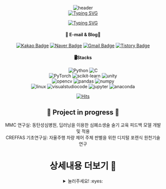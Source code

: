<div align="center"> 
   
![header](https://capsule-render.vercel.app/api?type=waving&color=gradient&customColorList=1,14,15,18,19,20,25,27,28&height=230&section=header&text=SEONGJI-KO&animation=scaleIn&fontSize=90&fontAlignY=38&desc=Thank%20you%20for%20visiting%20my%20GitHub.&descAlignY=57&descAlign=62) </br>
[![Typing SVG](https://readme-typing-svg.demolab.com?font=Oswald&weight=500&size=40&duration=3000&pause=1000&color=FFFFFF&background=102B6A&center=true&vCenter=true&repeat=false&width=435&lines=-+About+Me+-)](https://git.io/typing-svg)

[![Typing SVG](https://readme-typing-svg.demolab.com?font=Oswald&weight=500&duration=3000&pause=1000&color=102b6a&background=FF5F0000&center=true&vCenter=true&width=435&lines=Majoring+about+AI+vision;Multiple+AI+Competitions+Participation+History;Multiple+AI+Paper+Submission+Experience;Multiple+AI-related+awards+experiences)](https://git.io/typing-svg)

#### :link: E-mail & Blog:link:
[![Kakao Badge](https://img.shields.io/badge/Kakao-FFCD00?style=flat-square&logo=Kakaotalk&logoColor=white&link=mailto:soc06202@kakao.com)](mailto:soc06202@kakao.com)
[![Naver Badge](https://img.shields.io/badge/Naver-03C75A?style=flat-square&logo=Naver&logoColor=white&link=mailto:soc06202@naver.com)](mailto:soc06202@naver.com)
[![Gmail Badge](https://img.shields.io/badge/Gmail-d14836?style=flat-square&logo=Gmail&logoColor=white&link=mailto:soc06202@gmail.com)](mailto:soc06202@gmail.com)
[![Tistory Badge](https://img.shields.io/badge/Tistory-000000?style=flat-square&logo=Tistory&logoColor=white&link=mailto:soc06202@gmail.com)](mailto:soc06202@gmail.com)

#### 🖥️Stacks
![Python](https://img.shields.io/badge/python-3776AB?style=flat&logo=python&logoColor=white)
![C](https://img.shields.io/badge/C-A8B9CC?style=flat&logo=C&logoColor=white) <br>
![PyTorch](https://img.shields.io/badge/PyTorch-EE4C2C?style=flat&logo=PyTorch&logoColor=white)
![scikit-learn](https://img.shields.io/badge/scikit_learn-F7931E?style=flat&logo=scikit-learn&logoColor=white) 
![unity](https://img.shields.io/badge/unity-FFFFFF?style=flat&logo=unity&logoColor=white) <br>
![opencv](https://img.shields.io/badge/opencv-5C3EE8?style=flat&logo=opencv&logoColor=white)
![pandas](https://img.shields.io/badge/pandas-150458?style=flat&logo=pandas&logoColor=white)
![numpy](https://img.shields.io/badge/numpy-013243?style=flat&logo=numpy&logoColor=white) <br>
![linux](https://img.shields.io/badge/linux-FCC624?style=flat&logo=linux&logoColor=white)
![visualstudiocode](https://img.shields.io/badge/VSC-007ACC?style=flat&logo=visualstudiocode&logoColor=white)
![jupyter](https://img.shields.io/badge/jupyter-F37626?style=flat&logo=jupyter&logoColor=white)
![anaconda](https://img.shields.io/badge/anaconda-44A833?style=flat&logo=anaconda&logoColor=white)

[![Hits](https://hits.seeyoufarm.com/api/count/incr/badge.svg?url=https%3A%2F%2Fgithub.com%2Fseongjiko&count_bg=%23B9D7ED&title_bg=%235C6BC0&icon=github.svg&icon_color=%23FFFFFF&title=Visitors&edge_flat=false)](https://hits.seeyoufarm.com)

## 📓 Project in progress 📓
MMC 연구실: 동탄성심병원, 딥러닝을 이용한 심폐소생술 술기 교육 피드백 모델 개발 및 적용 </br>
CREFFAS 기초연구실: 자율주행 차량 제어 주체 판별을 위한 디지털 포렌식 원천기술 연구 </br>

# 상세내용 더보기 :door:
<details>
<summary> 눌러주세요! :eyes:</summary>
<div markdown="1">
하이퍼링크는 관련내용을 더욱 자세히 볼 수 있는 링크입니다.
   
## :trophy: 역대 수상내역  :trophy:
<details>
<summary> 역대 수상내역 보기 </summary>
<div markdown="1">

## :trophy:교외 수상내역:trophy:
| Award 	| Date                         	          | Task                  	| 
|-------------	|---------------------------------   |-----------------------	|
| 🏆 과학기술정보통신부 장관상(대상)      	| 6학기    | [제 9회 대한민국 SW융합 해커톤 대회](https://github.com/seongjiko/DeepSeat_project)    |
| 👍 장려상   |   6학기   |   [ACK 2022 학부생 논문 경진 대회](https://kiss.kstudy.com/Detail/Ar?key=3988536)
| 👍 우수논문상   |    6학기    |    2022 정보보호학회 동계학술대회(CISC-W’22)  |
| 👍 SW중심대학협의회장상(장려상)   |   6학기   |   [SW중심대학 공동 AI 경진대회 <본선>](https://github.com/seongjiko/customocr)   |



## :trophy: 한림대학교 교내 수상내역 :trophy:
   
   
| Award 	| Date                         	          | Task                  	| 
|-------------	|---------------------------------   |-----------------------	|
| 🥇인기상 1위      	| 2학기    | 교내 코딩 학술 동아리 씨애랑 2018년도 SW전시회 출품    |
| 🥈은상 2위      	| 4학기    | [교내 SW사업단 주최 제 1회 SW 교육영상 공모전](https://www.youtube.com/playlist?list=PL840mWpdPGmDbekDZ_EOdY55ps3qi1FTg)    |
| 🥇대상 1위      	| 4학기    | [교내 소프트웨어 융합대학 학술 콘테스트(서공제) 개인 부문](https://github.com/seongjiko/Dodge-Ver1.1)   |
| 🥉동상 3위     	| 4학기    | 교내 소프트웨어 융합대학 학술 콘테스트(서공제) 팀 부문   |
| 🥉인기상 2위     	| 4학기    | [교내 코딩 학술 동아리 씨애랑 2019년도 SW전시회 출품](https://github.com/seongjiko/SpaceDodge)     |
| 🥉금상 1위     	   | 5학기    | [교내 SW사업단 주최 SW week, SW 영상 제작 공모전 대회](https://drive.google.com/file/d/1H8nFhMbOrxW9hFLLlo55LjiX5zPZM1jK/view?usp=sharing)     |
| 🥇금상 1위         | 5학기    | 교내 SW사업단 주최 SW week, 오픈소스 소프트웨어 활용 경진대회 |
| 🥈금상 2위         | 5학기    | 교내 SW사업단 주최 SW week, SW 창업 아이디어 경진대회  |
| 🥈은상 2위         | 5학기    | 교내 SW사업단 주최 SW week, SW기초대회 (파이썬 퀴즈 온 더 한림)  |
| 🥇최우수상 1위         | 5학기    | 교내 LINK+ 사업단 주최 커리어 포트폴리오 경진대회  |
| 🥇최우수상 1위         | 5학기    | 교내 LINK+ 사업단 주최 커리어 포트폴리오 경진대회  |
| 🥈금상 2위         | 6학기   | [2022년 1학기, 교내 SW사업단 주최 SW 캡스톤디자인 (DeepSeat)](https://github.com/seongjiko/DeepSeat_project) |
| 🥉동상 3위         | 7학기   | 2022년 교내 SW사업단 주최 Gitgub 포트폴리오 경진대회 |

</div>
</details>

## 🤖 AI 경진대회 참가이력 🤖
<details>
<summary> AI 경진대회 참가 이력 보기 </summary>
<div markdown="1">

| Competition 	| Subject                         	                | Task                  	| Rank / participants           | Percentile 	| Date  	|
|-------------	|---------------------------------	                |-----------------------	|---------------	            |------------	|-------	|
| Dacon       	| 2023 SW중심대학 공동 AI 경진대회	                | Vision (Segmentation)   	| ? / 975명 	                | -             | 진행중 	|
| Dacon       	| 도배 하자 유형 분류 AI 경진대회 	                | Vision (Classifier)   	| 41등 / 1,025팀 	            | 상위 4%    	| 23/05 	|
| Dacon       	| 포디블록 구조 추출 AI 경진대회  	                | Vision (Segmentation) 	| 85등 / 461팀     	            | 상위 19%     	| 23/01     |
| Dacon        	| [2022 SW중심대학 공동 AI 경진대회](https://github.com/seongjiko/customocr) (수상)        	| Vision (OCR)             	| 5등 / 77팀             	    | 상위 7%      	| 22/10     |
| Dacon        	| 자율주행 센서의 안테나 성능 예측 AI경진대회        | Tabular             	    | 226등 / 975팀             	| 상위 23%      | 22/08     |
| Dacon(basic)  | [항공사 고객 만족도 예측 경진대회](https://sjkoding.tistory.com/14)        	        | Tabular             	    | 2등 / 615명             	    | 상위 1%      	| 22/02     |
| Dacon(basic)  | 영화 리뷰 감정분석 경진대회        	            | NLP             	        | 39등 / 605명             	    | 상위 6%      	| -      	|
| Dacon(basic)  | [펭귄 몸무게 예측 경진대회](https://sjkoding.tistory.com/7)        	                | Tabular             	    | 26등 / 725명             	    | 상위 3%      	| 22/01     |
 
</div>
</details>

## :bulb: 교내 교육 관련 활동내역 :bulb:

<details>
<summary> 교내 교육 관련 활동내역 보기 </summary>
<div markdown="1">
   
| Role 	| Date                         	          | Task                  	|     Subject   |
|-------------	|---------------------------------   |-----------------------	|-------------  |
| 보조강사      	| 18-동계    | 교내 신입생 SW캠프 보조강사 활동    |   JAVA
| 보조강사      	| 19-1    | 교내 SW사업단 주최 교원 SW교육 보조강사활동    |   Python   |
| 멘토      	| 19-1    | 교내 코딩 학술 동아리 씨애랑 멘토활동    |   Java   |
| 멘토      	| 19-1    | 교내 코딩 학술 동아리 노네임 멘토활동    |   C   |
| 멘토      	| 19-1    | 교내 SW사업단 주최 SW멘토링 멘토활동    |   Python   |
| 멘토      	| 19-하계    | SW 기초역량 강화 프로그램 멘토활동    |   C   |
| 멘토      	| 21-2    | 교내 코딩 학술 동아리 씨애랑 멘토활동    |   Algorithm (Python)   |
| 멘토      	| 21-2    | 교내 코딩 학술 동아리 씨애랑 멘토활동    |   Python   |
| 멘토      	| 21-2    | 교내 상생러닝 디딤돌 멘토링 멘토활동    |   학업 멘토   |
| 멘토      	| 21-2    | 교내 교과목 멘토링 멘토활동    |   C++, R   |
| 멘토      	| 22-동계    | 교내 SW사업단 동계 전공 멘토링 멘토활동    |   Python   |
| 멘토      	| 22-하계    | 교내 SW사업단 동계 전공 멘토링 멘토활동    |   Python   |
</div>
</details>

##  :mortar_board: 교내 활동내역 :mortar_board:

<details>
<summary> 교내 활동내역 보기 </summary>
<div markdown="1">
   
| Activity 	| Date                         	          | Detail                  	|   Role   |
|-------------	|---------------------------------   |-----------------------	|-------------  |
|   동아리 👨‍🎓   |   2018 ~   |   교내 소프트웨어융합대학 학술 동아리 씨애랑 회원 등록   |  회원  |
|   동아리 ⚽   |   2018 ~   |   교내 SW축구동아리 일레븐 회원 등록   |  회원  |
|   동아리 👨‍🎓   |   2019-1학기  |   교내 SW사업단, 학술 봉사 동아리 HSV 활동   |  회원  |
|   동아리 👨‍🎓   |   2019-1  |   교내 소프트웨어융합대학 학술 동아리 씨애랑   |  기획국장  |
|   동아리 👨‍🎓   |   2019-2  |   교내 소프트웨어융합대학 학술 동아리 씨애랑   |  라온팀장  |
|   동아리 👨‍🎓   |   2021-2  |   교내 소프트웨어융합대학 학술 동아리 씨애랑   |  기획국장  |
|   동아리 👨‍🎓   |   2022    |   교내 소프트웨어융합대학 학술 동아리 씨애랑   |  회장  |
|   연구실 💻  |   2022   |   2021년도 교내 MMC(Multimedia Computing Laboratory) 학부 연구생 등록   |   학부연구생   |
|   연구실 💻  |   2023-1   |   교내 스마트컴퓨팅 연구소 보조연구원 등록   |   보조연구원   |
|   학생회 🏫  |   2019   |   제 1대 빅데이터 학생회 '한결'   |   홍보부장   |
|   학생회 🏫  |   2021   |   제 3대 빅데이터 학생회 'PLUS'   |   복지부장   |
|   학생회 🏫  |   2022   |   제 4대 소프트웨어융합대학 학생회 'A:BLE'   |   홍보국장   |
</div>
</details>


## 🏫 핵심 특강 🏫

<details>
<summary> 교내 활동내역 보기 </summary>
<div markdown="1">

| Institution  	| Date                         	          | Detail                  	|   Subject   |
|-------------	|---------------------------------   |-----------------------	|-------------  |
|   멀티캠퍼스   |   2021.12.27 ~ 2022.01.05 (56H)   |   파이썬 DT 교육 심화, 전공반   |     AI/Data   |
|   멀티캠퍼스   |   2022.02.14 ~ 2022.02.19 (40H)   |   파이썬DT 데이터역량 집중교육 프로그램   |     AI/Data   |
|   KT   |   2023.08.08 ~ 2024.01 (예정)   |   KT AIVLE AI개발자 코스   |   AI   |

</div>
</details>

</div>
</details>


